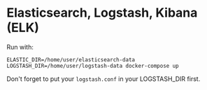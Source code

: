 # Elasticsearch, Logstash, Kibana (ELK)

Run with:


    ELASTIC_DIR=/home/user/elasticsearch-data LOGSTASH_DIR=/home/user/logstash-data docker-compose up

Don't forget to put your `logstash.conf` in your LOGSTASH_DIR first.
